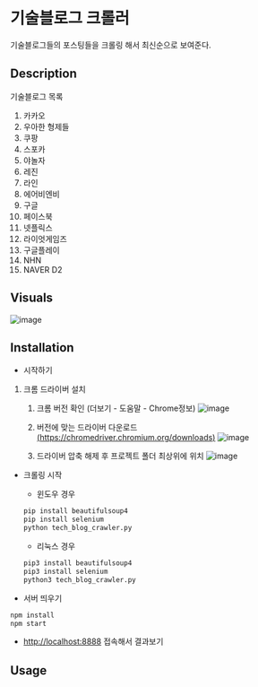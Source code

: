 # 기술블로그 크롤러
기술블로그들의 포스팅들을 크롤링 해서 최신순으로 보여준다.
## Description
기술블로그 목록   
1. 카카오
2. 우아한 형제들
3. 쿠팡
4. 스포카
5. 야놀자
6. 레진
7. 라인
8. 에어비엔비
9. 구글
10. 페이스북
11. 넷플릭스
12. 라이엇게임즈
13. 구글플레이
14. NHN
15. NAVER D2


## Visuals
![image](https://user-images.githubusercontent.com/31759313/103845207-ec28f100-50de-11eb-92df-3543f397a6fc.png)

## Installation
+ 시작하기
1. 크롬 드라이버 설치  
   1. 크롬 버전 확인 (더보기 - 도움말 - Chrome정보)
![image](https://user-images.githubusercontent.com/31759313/103838958-b8939a00-50d1-11eb-9b73-d3b443be5413.png)

   2. 버전에 맞는 드라이버 다운로드 
[(https://chromedriver.chromium.org/downloads)](https://chromedriver.chromium.org/downloads)
![image](https://user-images.githubusercontent.com/31759313/103839054-e37dee00-50d1-11eb-82af-fa2a0f3e5a89.png)

   3. 드라이버 압축 해제 후 프로젝트 폴더 최상위에 위치
![image](https://user-images.githubusercontent.com/31759313/103839655-3b692480-50d3-11eb-8de6-519656efd59e.png)
+ 크롤링 시작
   + 윈도우 경우
   ``` bash
   pip install beautifulsoup4
   pip install selenium
   python tech_blog_crawler.py
   ```

   + 리눅스 경우
   ``` bash
   pip3 install beautifulsoup4
   pip3 install selenium
   python3 tech_blog_crawler.py
   ```
+ 서버 띄우기
``` bash
npm install
npm start
```

+ [http://localhost:8888](http://localhost:8888) 접속해서 결과보기
## Usage

